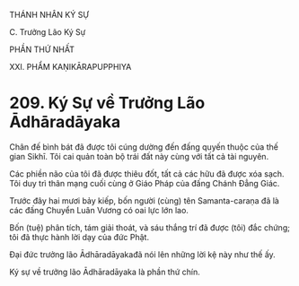 THÁNH NHÂN KÝ SỰ

C. Trưởng Lão Ký Sự

PHẦN THỨ NHẤT

XXI. PHẨM KAṆIKĀRAPUPPHIYA

# 209. Ký Sự về Trưởng Lão Ādhāradāyaka

Chân đế bình bát đã được tôi cúng dường đến đấng quyến thuộc của thế gian Sikhī. Tôi cai quản toàn bộ trái đất này cùng với tất cả tài nguyên.

Các phiền não của tôi đã được thiêu đốt, tất cả các hữu đã được xóa sạch. Tôi duy trì thân mạng cuối cùng ở Giáo Pháp của đấng Chánh Đẳng Giác.

Trước đây hai mươi bảy kiếp, bốn người (cùng) tên Samanta-caraṇa đã là các đấng Chuyển Luân Vương có oai lực lớn lao.

Bốn (tuệ) phân tích, tám giải thoát, và sáu thắng trí đã được (tôi) đắc chứng; tôi đã thực hành lời dạy của đức Phật.

Đại đức trưởng lão Ādhāradāyakađã nói lên những lời kệ này như thế ấy.

Ký sự về trưởng lão Ādhāradāyaka là phần thứ chín.
